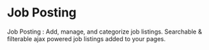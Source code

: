 # Job Posting
Job Posting : Add, manage, and categorize job listings. Searchable &amp; filterable ajax powered job listings added to your pages.
